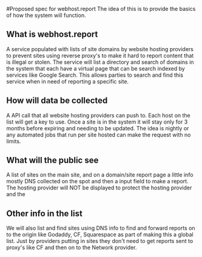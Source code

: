 #Proposed spec for webhost.report
The idea of this is to provide the basics of how the system will function.

## What is webhost.report
A service populated with lists of site domains by website hosting providers to prevent sites using reverse proxy's to make it hard to report content that is illegal or stolen. The service will list a directory and search of domains in the system that each have a virtual page that can be search indexed by services like Google Search. This allows parties to search and find this service when in need of reporting a specific site.

## How will data be collected
A API call that all website hosting providers can push to. Each host on the list will get a key to use. Once a site is in the system it will stay only for 3 months before expiring and needing to be updated. The idea is nightly or any automated jobs that run per site hosted can make the request with no limits.

## What will the public see
A list of sites on the main site, and on a domain/site report page a little info mostly DNS collected on the spot and then a input field to make a report. The hosting provider will NOT be displayed to protect the hosting provider and the

## Other info in the list
We will also list and find sites using DNS info to find and forward reports on to the origin like Godaddy, CF, Squarespace as part of making this a global list. Just by providers putting in sites they don't need to get reports sent to proxy's like CF and then on to the Network provider.
